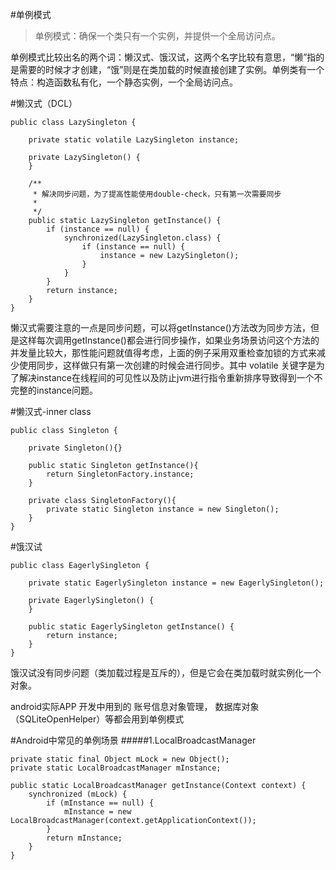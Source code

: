 #单例模式

>单例模式：确保一个类只有一个实例，并提供一个全局访问点。

单例模式比较出名的两个词：懒汉式、饿汉试，这两个名字比较有意思，“懒”指的是需要的时候才才创建，“饿”则是在类加载的时候直接创建了实例。单例类有一个特点：构造函数私有化，一个静态实例，一个全局访问点。

#懒汉式（DCL）
```
public class LazySingleton {

    private static volatile LazySingleton instance;

    private LazySingleton() {
    }

    /**
     * 解决同步问题，为了提高性能使用double-check，只有第一次需要同步
     *
     */
    public static LazySingleton getInstance() {
        if (instance == null) {
            synchronized(LazySingleton.class) {
                if (instance == null) {
                    instance = new LazySingleton();
                }
            }
        }
        return instance;
    }
}
```
懒汉式需要注意的一点是同步问题，可以将getInstance()方法改为同步方法，但是这样每次调用getInstance()都会进行同步操作，如果业务场景访问这个方法的并发量比较大，那性能问题就值得考虑，上面的例子采用双重检查加锁的方式来减少使用同步，这样做只有第一次创建的时候会进行同步。其中 volatile 关键字是为了解决instance在线程间的可见性以及防止jvm进行指令重新排序导致得到一个不完整的instance问题。

#懒汉式-inner class
```
public class Singleton {
	
	private Singleton(){}
	
	public static Singleton getInstance(){
		return SingletonFactory.instance;
	}
	
	private class SingletonFactory(){
		private static Singleton instance = new Singleton();
	}
}

```

#饿汉试
```
public class EagerlySingleton {

    private static EagerlySingleton instance = new EagerlySingleton();

    private EagerlySingleton() {
    }

    public static EagerlySingleton getInstance() {
        return instance;
    }
}
```
饿汉试没有同步问题（类加载过程是互斥的），但是它会在类加载时就实例化一个对象。


android实际APP 开发中用到的 账号信息对象管理， 数据库对象（SQLiteOpenHelper）等都会用到单例模式

#Android中常见的单例场景
#####1.LocalBroadcastManager
```
private static final Object mLock = new Object();
private static LocalBroadcastManager mInstance;

public static LocalBroadcastManager getInstance(Context context) {
    synchronized (mLock) {
        if (mInstance == null) {
            mInstance = new LocalBroadcastManager(context.getApplicationContext());
        }
        return mInstance;
    }
}
```    
